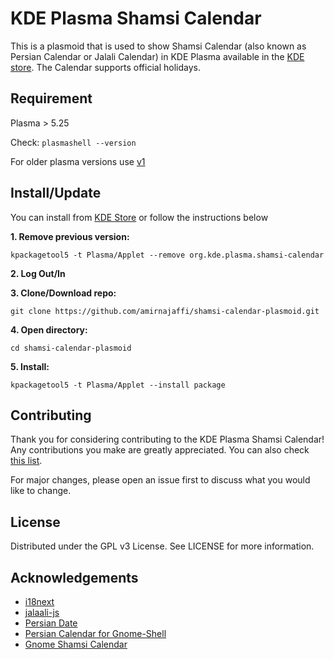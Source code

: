 # KDE Plasma Shamsi Calendar
This is a plasmoid that is used to show Shamsi Calendar (also known as Persian Calendar or Jalali Calendar) in KDE Plasma available in the [KDE store](https://store.kde.org/p/1460130/). The Calendar supports official holidays.

## Requirement
Plasma > 5.25

Check: `plasmashell --version`

For older plasma versions use [v1](https://github.com/amirnajaffi/shamsi-calendar-plasmoid/releases/tag/1.0.0)

## Install/Update
You can install from [KDE Store](https://store.kde.org/p/1460130/) or follow the instructions below

**1. Remove previous version:**
```
kpackagetool5 -t Plasma/Applet --remove org.kde.plasma.shamsi-calendar
```
**2. Log Out/In**

**3. Clone/Download repo:**
```
git clone https://github.com/amirnajaffi/shamsi-calendar-plasmoid.git
```
**4. Open directory:**
```
cd shamsi-calendar-plasmoid
```
**5. Install:**
```
kpackagetool5 -t Plasma/Applet --install package 
```

## Contributing
Thank you for considering contributing to the KDE Plasma Shamsi Calendar! Any contributions you make are greatly appreciated. You can also check [this list](https://github.com/amirnajaffi/shamsi-calendar-plasmoid/issues/10).

For major changes, please open an issue first to discuss what you would like to change.

## License
Distributed under the GPL v3 License. See LICENSE for more information.

## Acknowledgements
* [i18next](https://github.com/i18next/i18next)
* [jalaali-js](https://github.com/jalaali/jalaali-js)
* [Persian Date](https://github.com/babakhani/PersianDate)
* [Persian Calendar for Gnome-Shell](https://github.com/omid/Persian-Calendar-for-Gnome-Shell)
* [Gnome Shamsi Calendar](https://github.com/SCR-IR/gnome-shamsi-calendar)

